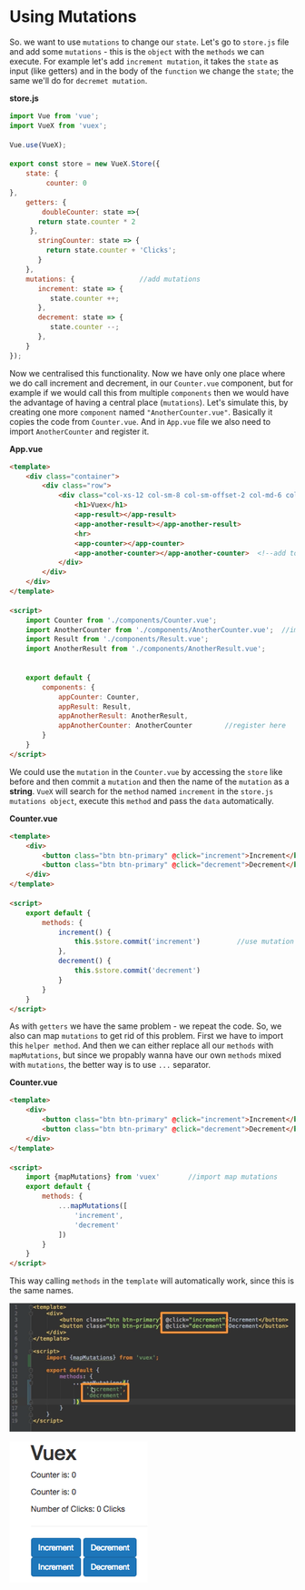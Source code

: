 # Using Mutations

So. we want to use `mutations` to change our `state`. Let's go to `store.js` file and add some `mutations` - this is the `object` with the `methods` we can execute. For example let's add `increment mutation`, it takes the `state` as input (like getters) and in the body of the `function` we change the `state`; the same we'll do for `decremet mutation`.  

**store.js**

```js
import Vue from 'vue';          
import VueX from 'vuex';

Vue.use(VueX);  

export const store = new VueX.Store({              
    state: {
         counter: 0           
},
    getters: {                  
        doubleCounter: state =>{
       return state.counter * 2         
     },
       stringCounter: state => {             
         return state.counter + 'Clicks';
       }
    },
    mutations: {                //add mutations 
       increment: state => {
          state.counter ++;
       },
       decrement: state => {
          state.counter --;
       },
    }
});            
```
Now we centralised this functionality. Now we have only one place where we do call increment and decrement, in our `Counter.vue` component, but for example if we would call this from multiple `components` then we would have the advantage of having a central place (`mutations`). Let's simulate this, by creating one more `component` named `"AnotherCounter.vue"`. Basically it copies the code from `Counter.vue`. And in `App.vue` file we also need to import `AnotherCounter` and register it. 

**App.vue**

```html
<template>
    <div class="container">
        <div class="row">
            <div class="col-xs-12 col-sm-8 col-sm-offset-2 col-md-6 col-md-offset-3">
                <h1>Vuex</h1>
                <app-result></app-result>
                <app-another-result></app-another-result>
                <hr>
                <app-counter></app-counter>
                <app-another-counter></app-another-counter>  <!--add to the template-->
            </div>
        </div>
    </div>
</template>

<script>
    import Counter from './components/Counter.vue';
    import AnotherCounter from './components/AnotherCounter.vue';  //import here 
    import Result from './components/Result.vue';
    import AnotherResult from './components/AnotherResult.vue';


    export default {
        components: {
            appCounter: Counter,
            appResult: Result,
            appAnotherResult: AnotherResult,
            appAnotherCounter: AnotherCounter        //register here 
        }
    }
</script>
```
We could use the `mutation` in the `Counter.vue` by accessing the `store` like before and then commit a `mutation` and then the name of the `mutation` as a **string**. `VueX` will search for the `method` named `increment` in the `store.js mutations object`, execute this `method` and pass the `data` automatically. 

**Counter.vue**

```html
<template>
    <div>
        <button class="btn btn-primary" @click="increment">Increment</button>
        <button class="btn btn-primary" @click="decrement">Decrement</button>
    </div>
</template>

<script>
    export default {
        methods: {
            increment() {
                this.$store.commit('increment')         //use mutation here 
            },
            decrement() {
                this.$store.commit('decrement') 
            }
        }
    }
</script>
```

As with `getters` we have the same problem - we repeat the code. So, we also can map `mutations` to get rid of this problem. First we have to import this `helper method`. And then we can either replace all our `methods` with `mapMutations`, but since we propably wanna have our own `methods` mixed with `mutations`, the better way is to use `...` separator.

**Counter.vue**

```html
<template>
    <div>
        <button class="btn btn-primary" @click="increment">Increment</button>
        <button class="btn btn-primary" @click="decrement">Decrement</button>
    </div>
</template>

<script>
    import {mapMutations} from 'vuex'       //import map mutations 
    export default {
        methods: {
            ...mapMutations([
                'increment',
                'decrement'
            ])
        }
    }
</script>
```

This way calling `methods` in the `template` will automatically work, since this is the same names. 

![mutations-use](../mutations-use.png)

![map-mutations](../map-mutations.png) 